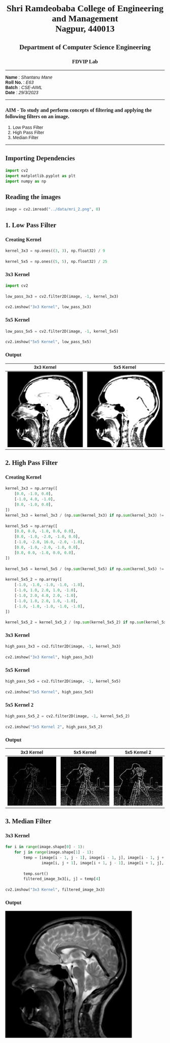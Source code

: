 <style>
h1, h2, h3
{
font-family: "Inria Serif", Times, serif;
    font-variant-ligatures: common-ligatures;
}

body{
    font-family: "IBM Plex Sans", sans-serif;
    font-variant-ligatures: common-ligatures;
}
</style>

# <center>Shri Ramdeobaba College of Engineering and Management<br>Nagpur, 440013</center>

## <center>Department of Computer Science Engineering</center>

### <center>FDVIP Lab</center>

---

**Name** : _Shantanu Mane_<br>
**Roll No.** : _E63_<br>
**Batch** : _CSE-AIML_<br>
**Date** : _29/3/2023_<br>

---

### AIM - To study and perform concepts of filtering and applying the following filters on an image.

1. Low Pass Filter
2. High Pass Filter
3. Median Filter

---

## Importing Dependencies

```python
import cv2
import matplotlib.pyplot as plt
import numpy as np
```

## Reading the images

```python
image = cv2.imread("../data/mri_2.png", 0)
```

## 1. Low Pass Filter

### Creating Kernel

```python
kernel_3x3 = np.ones((3, 3), np.float32) / 9

kernel_5x5 = np.ones((5, 5), np.float32) / 25
```

### 3x3 Kernel

```python
import cv2

low_pass_3x3 = cv2.filter2D(image, -1, kernel_3x3)

cv2.imshow("3x3 Kernel", low_pass_3x3)
```

### 5x5 Kernel

```python
low_pass_5x5 = cv2.filter2D(image, -1, kernel_5x5)

cv2.imshow("5x5 Kernel", low_pass_5x5)
```

### Output

| 3x3 Kernel                                                    | 5x5 Kernel                                                    |
|---------------------------------------------------------------|---------------------------------------------------------------|
| ![mri_2_filtered_3x3.png](..%2Fdata%2Fmri_2_filtered_3x3.png) | ![mri_2_filtered_5x5.png](..%2Fdata%2Fmri_2_filtered_5x5.png) |

## 2. High Pass Filter

### Creating Kernel

```python
kernel_3x3 = np.array([
    [0.0, -1.0, 0.0],
    [-1.0, 4.0, -1.0],
    [0.0, -1.0, 0.0],
])
kernel_3x3 = kernel_3x3 / (np.sum(kernel_3x3) if np.sum(kernel_3x3) != 0 else 1)

kernel_5x5 = np.array([
    [0.0, 0.0, -1.0, 0.0, 0.0],
    [0.0, -1.0, -2.0, -1.0, 0.0],
    [-1.0, -2.0, 16.0, -2.0, -1.0],
    [0.0, -1.0, -2.0, -1.0, 0.0],
    [0.0, 0.0, -1.0, 0.0, 0.0],
])

kernel_5x5 = kernel_5x5 / (np.sum(kernel_5x5) if np.sum(kernel_5x5) != 0 else 1)

kernel_5x5_2 = np.array([
    [-1.0, -1.0, -1.0, -1.0, -1.0],
    [-1.0, 1.0, 2.0, 1.0, -1.0],
    [-1.0, 2.0, 4.0, 2.0, -1.0],
    [-1.0, 1.0, 2.0, 1.0, -1.0],
    [-1.0, -1.0, -1.0, -1.0, -1.0],
])

kernel_5x5_2 = kernel_5x5_2 / (np.sum(kernel_5x5_2) if np.sum(kernel_5x5_2) != 0 else 1)
```

### 3x3 Kernel

```python
high_pass_3x3 = cv2.filter2D(image, -1, kernel_3x3)

cv2.imshow("3x3 Kernel", high_pass_3x3)
```

### 5x5 Kernel

```python
high_pass_5x5 = cv2.filter2D(image, -1, kernel_5x5)

cv2.imshow("5x5 Kernel", high_pass_5x5)
```

### 5x5 Kernel 2

```python
high_pass_5x5_2 = cv2.filter2D(image, -1, kernel_5x5_2)

cv2.imshow("5x5 Kernel 2", high_pass_5x5_2)
```

### Output

| 3x3 Kernel                                                    | 5x5 Kernel                                                    | 5x5 Kernel 2                                                      |
|---------------------------------------------------------------|---------------------------------------------------------------|-------------------------------------------------------------------|
| ![filtered_image_3x3.jpg](..%2Fdata%2Ffiltered_image_3x3.jpg) | ![filtered_image_5x5.jpg](..%2Fdata%2Ffiltered_image_5x5.jpg) | ![filtered_image_5x5_2.jpg](..%2Fdata%2Ffiltered_image_5x5_2.jpg) |

## 3. Median Filter

### 3x3 Kernel

```python
for i in range(image.shape[0] - 1):
    for j in range(image.shape[1] - 1):
        temp = [image[i - 1, j - 1], image[i - 1, j], image[i - 1, j + 1], image[i, j - 1], image[i, j],
                image[i, j + 1], image[i + 1, j - 1], image[i + 1, j], image[i + 1, j + 1]]

        temp.sort()
        filtered_image_3x3[i, j] = temp[4]

cv2.imshow("3x3 Kernel", filtered_image_3x3)
```

### Output

![mri_2_filtered_5x5_med.png](..%2Fdata%2Fmri_2_filtered_5x5_med.png)

